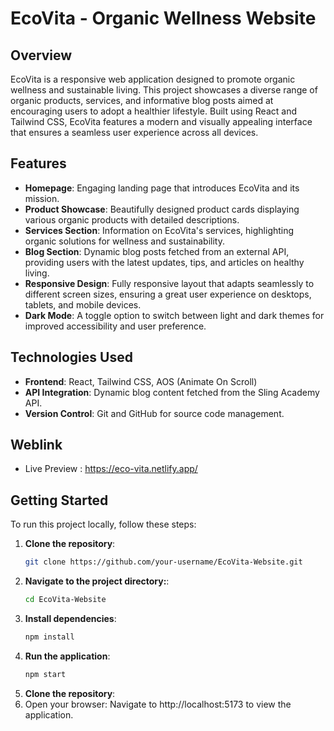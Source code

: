# EcoVita - Organic Wellness Website

## Overview

EcoVita is a responsive web application designed to promote organic wellness and sustainable living. This project showcases a diverse range of organic products, services, and informative blog posts aimed at encouraging users to adopt a healthier lifestyle. Built using React and Tailwind CSS, EcoVita features a modern and visually appealing interface that ensures a seamless user experience across all devices.

## Features

- **Homepage**: Engaging landing page that introduces EcoVita and its mission.
- **Product Showcase**: Beautifully designed product cards displaying various organic products with detailed descriptions.
- **Services Section**: Information on EcoVita's services, highlighting organic solutions for wellness and sustainability.
- **Blog Section**: Dynamic blog posts fetched from an external API, providing users with the latest updates, tips, and articles on healthy living.
- **Responsive Design**: Fully responsive layout that adapts seamlessly to different screen sizes, ensuring a great user experience on desktops, tablets, and mobile devices.
- **Dark Mode**: A toggle option to switch between light and dark themes for improved accessibility and user preference.

## Technologies Used

- **Frontend**: React, Tailwind CSS, AOS (Animate On Scroll)
- **API Integration**: Dynamic blog content fetched from the Sling Academy API.
- **Version Control**: Git and GitHub for source code management.

## Weblink
- Live Preview : https://eco-vita.netlify.app/

## Getting Started

To run this project locally, follow these steps:

1. **Clone the repository**:
   ```bash
   git clone https://github.com/your-username/EcoVita-Website.git
2. **Navigate to the project directory:**:
   ```bash
   cd EcoVita-Website
3. **Install dependencies**:
   ```bash
   npm install

4. **Run the application**:
   ```bash
   npm start

5. **Clone the repository**:
6. Open your browser: Navigate to http://localhost:5173 to view the application.
  
